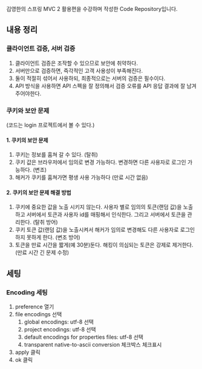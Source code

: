 김영한의 스프링 MVC 2 활용편을 수강하며 작성한 Code Repository입니다.

## 내용 정리

### 클라이언트 검증, 서버 검증

1. 클라이언트 검증은 조작할 수 있으므로 보안에 취약하다.
2. 서버만으로 검증하면, 즉각적인 고객 사용성이 부족해진다.
3. 둘이 적절히 섞어서 사용하되, 최종적으로는 서버의 검증은 필수이다.
4. API 방식을 사용하면 API 스펙을 잘 정의해서 검증 오류를 API 응답 결과에 잘 남겨주어야한다.

### 쿠키와 보안 문제
(코드는 login 프로젝트에서 볼 수 있다.)

#### 1. 쿠키의 보안 문제 
1. 쿠키는 정보를 훔쳐 갈 수 있다. (탈취)
1. 쿠키 값은 브라우저에서 임의로 변경 가능하다. 변경하면 다른 사용자로 로그인 가능하다. (변조)
3. 해커가 쿠키를 훔쳐가면 평생 사용 가능하다 (만료 시간 없음)

#### 2. 쿠키의 보안 문제 해결 방법 
1. 쿠키에 중요한 값을 노출 시키지 않는다. 사용자 별로 임의의 토큰(랜덤 값)을 노출하고 서버에서 토큰과 사용자 id를 매핑해서 인식한다. 그리고 서버에서 토큰을 관리한다. (탈취 방어)
1. 쿠키 토큰 값(랜덤 값)을 노출시켜서 해커가 임의로 변경해도 다른 사용자로 로그인 하지 못하게 한다. (변조 방어)
1. 토큰을 만료 시간을 짧게(예 30분)둔다. 해킹이 의심되는 토큰은 강제로 제거한다. (만료 시간 긴 문제 수정)

## 세팅

### Encoding 세팅 
1. preference 열기
2. file encodings 선택
    1. global encodings: utf-8 선택
    1. project encodings: utf-8 선택
    1. default encodings for properties files: utf-8 선택
    1. transparent native-to-ascii conversion 체크박스 체크표시
3. apply 클릭
4. ok 클릭